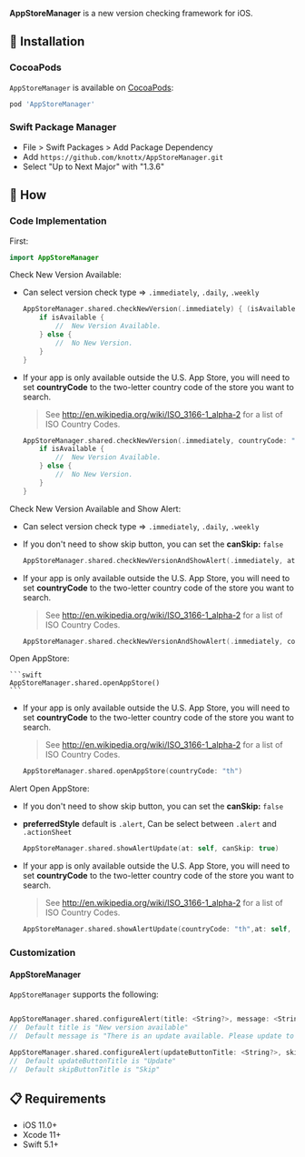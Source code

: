 **AppStoreManager** is a new version checking framework for iOS.

## 📲 Installation
### CocoaPods
`AppStoreManager` is available on [CocoaPods](https://cocoapods.org/pods/AppStoreManager):

```ruby
pod 'AppStoreManager'
```

### Swift Package Manager
- File > Swift Packages > Add Package Dependency
- Add `https://github.com/knottx/AppStoreManager.git`
- Select "Up to Next Major" with "1.3.6"

## 📝 How

### Code Implementation

First:

```swift
import AppStoreManager
```

Check New Version Available:

- Can select version check type => `.immediately`, `.daily`, `.weekly`


    ```swift
    AppStoreManager.shared.checkNewVersion(.immediately) { (isAvailable) in
        if isAvailable {
            //  New Version Available.
        } else {
            //  No New Version.
        }
    }
    ```
    
- If your app is only available outside the U.S. App Store, you will need to set **countryCode** to the two-letter country code of the store you want to search. 
    > See http://en.wikipedia.org/wiki/ISO_3166-1_alpha-2 for a list of ISO Country Codes.
    
    ```swift
    AppStoreManager.shared.checkNewVersion(.immediately, countryCode: "th") { (isAvailable) in
        if isAvailable {
            //  New Version Available.
        } else {
            //  No New Version.
        }
    }
    ```


Check New Version Available and Show Alert:

- Can select version check type => `.immediately`, `.daily`, `.weekly`
- If you don't need to show skip button, you can set the **canSkip:** `false`

    ```swift
    AppStoreManager.shared.checkNewVersionAndShowAlert(.immediately, at: self, canSkip: true)
    ```

- If your app is only available outside the U.S. App Store, you will need to set **countryCode** to the two-letter country code of the store you want to search. 
    > See http://en.wikipedia.org/wiki/ISO_3166-1_alpha-2 for a list of ISO Country Codes.
    
    ```swift
    AppStoreManager.shared.checkNewVersionAndShowAlert(.immediately, countryCode: "th", at: self, canSkip: true)
    ```


Open AppStore:

    ```swift
    AppStoreManager.shared.openAppStore()
    ```

- If your app is only available outside the U.S. App Store, you will need to set **countryCode** to the two-letter country code of the store you want to search. 
    > See http://en.wikipedia.org/wiki/ISO_3166-1_alpha-2 for a list of ISO Country Codes.
    
    ```swift
    AppStoreManager.shared.openAppStore(countryCode: "th")
    ```

Alert Open AppStore:

- If you don't need to show skip button, you can set the **canSkip:** `false`
- **preferredStyle** default is `.alert`, Can be select between `.alert` and `.actionSheet`

    ```swift
    AppStoreManager.shared.showAlertUpdate(at: self, canSkip: true)
    ```
    
- If your app is only available outside the U.S. App Store, you will need to set **countryCode** to the two-letter country code of the store you want to search. 
    > See http://en.wikipedia.org/wiki/ISO_3166-1_alpha-2 for a list of ISO Country Codes.
    
    ```swift
    AppStoreManager.shared.showAlertUpdate(countryCode: "th",at: self, canSkip: true)
    ```

### Customization
#### AppStoreManager
`AppStoreManager` supports the following:
```swift

AppStoreManager.shared.configureAlert(title: <String?>, message: <String?>)
//  Default title is "New version available"
//  Default message is "There is an update available. Please update to use this application.", message is optional.

AppStoreManager.shared.configureAlert(updateButtonTitle: <String?>, skipButtonTitle: <String?>)
//  Default updateButtonTitle is "Update"
//  Default skipButtonTitle is "Skip"
```

## 📋 Requirements

* iOS 11.0+
* Xcode 11+
* Swift 5.1+
